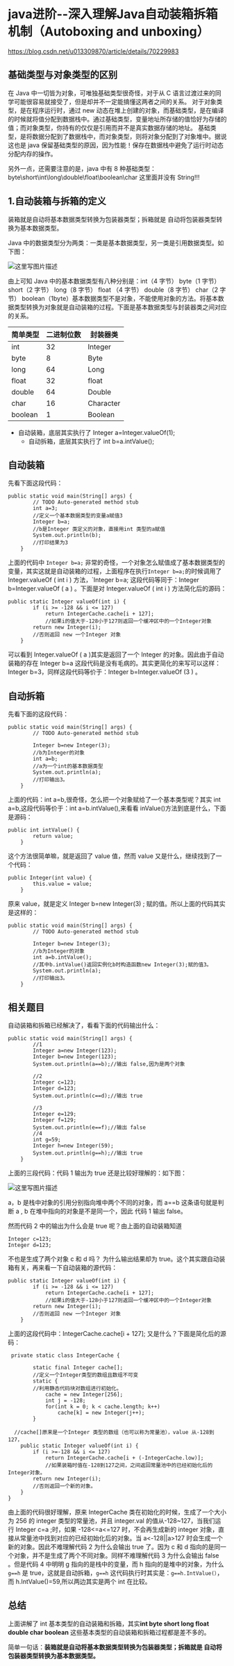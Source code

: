 # java进阶--深入理解Java自动装箱拆箱机制（Autoboxing and unboxing）
 https://blog.csdn.net/u013309870/article/details/70229983

## **基础类型与对象类型的区别**
在 Java 中一切皆为对象，可唯独基础类型很奇怪，对于从 C 语言过渡过来的同学可能很容易就接受了，但是却并不一定能搞懂这两者之间的关系。 
对于对象类型，是在程序运行时，通过 new 动态在堆上创建的对象，而基础类型，是在编译的时候就将值分配到数据栈中。通过基础类型，变量地址所存储的值恰好为存储的值；而对象类型，你持有的仅仅是引用而并不是真实数据存储的地址。 
基础类型，是将数据分配到了数据栈中，而对象类型，则将对象分配到了对象堆中。据说这也是 java 保留基础类型的原因，因为性能！保存在数据栈中避免了运行时动态分配内存的操作。

另外一点，还需要注意的是，java 中有 8 种基础类型： 
byte\short\int\long\double\float\boolean\char 
这里面并没有 String!!!





## **1.自动装箱与拆箱的定义**

装箱就是自动将基本数据类型转换为包装器类型；拆箱就是 自动将包装器类型转换为基本数据类型。

Java 中的数据类型分为两类：一类是基本数据类型，另一类是引用数据类型。如下图：

![这里写图片描述](https://img-blog.csdn.net/20170418171248279?watermark/2/text/aHR0cDovL2Jsb2cuY3Nkbi5uZXQvdTAxMzMwOTg3MA==/font/5a6L5L2T/fontsize/400/fill/I0JBQkFCMA==/dissolve/70/gravity/SouthEast)

由上可知 Java 中的基本数据类型有八种分别是：int（4 字节） byte（1 字节） short（2 字节） long（8 字节） float （4 字节） double（8 字节） char（2 字节） boolean（1byte）基本数据类型不是对象，不能使用对象的方法。将基本数据类型转换为对象就是自动装箱的过程。下面是基本数据类型与封装器类之间对应的关系。

| 简单类型 | 二进制位数 | 封装器类 |
| --- | --- | --- |
| int | 32 | Integer |
| byte | 8 | Byte |
| long | 64 | Long |
| float | 32 | float |
| double | 64 | Double |
| char | 16 | Character |
| boolean | 1 | Boolean |


- 自动装箱，底层其实执行了 Integer a=Integer.valueOf(1);
  - 自动拆箱，底层其实执行了 int b=a.intValue();

## **自动装箱**

先看下面这段代码：

```
public static void main(String[] args) {
        // TODO Auto-generated method stub
        int a=3;
        //定义一个基本数据类型的变量a赋值3
        Integer b=a;
        //b是Integer 类定义的对象，直接用int 类型的a赋值    
        System.out.println(b);
        //打印结果为3
    }
```

上面的代码中 `Integer b=a;` 非常的奇怪，一个对象怎么赋值成了基本数据类型的变量，其实这就是自动装箱的过程，上面程序在执行`Integer b=a;`的时候调用了 Integer.valueOf ( int i ) 方法，`Integer b=a; 这段代码等同于：Integer b=Integer.valueOf ( a ) 。下面是对 Integer.valueOf ( int i ) 方法简化后的源码：

```
public static Integer valueOf(int i) {       
        if (i >= -128 && i <= 127)
            return IntegerCache.cache[i + 127];
            //如果i的值大于-128小于127则返回一个缓冲区中的一个Integer对象
        return new Integer(i);
        //否则返回 new 一个Integer 对象
    }
```

可以看到 Integer.valueOf ( a )其实是返回了一个 Integer 的对象。因此由于自动装箱的存在 Integer b=a 这段代码是没有毛病的。其实更简化的来写可以这样：Integer b=3，同样这段代码等价于：Integer b=Integer.valueOf (3 ) 。

## **自动拆箱**

先看下面的这段代码：

```
public static void main(String[] args) {
        // TODO Auto-generated method stub

        Integer b=new Integer(3);
        //b为Integer的对象
        int a=b;
        //a为一个int的基本数据类型
        System.out.println(a);
        //打印输出3。
    }
```

上面的代码：int a=b,很奇怪，怎么把一个对象赋给了一个基本类型呢？其实 int a=b,这段代码等价于：int a=b.intValue(),来看看 inValue()方法到底是什么，下面是源码：

```
public int intValue() {
        return value;
    }
```

这个方法很简单嘛，就是返回了 value 值，然而 value 又是什么，继续找到了一个代码：

```
public Integer(int value) {
        this.value = value;
    }

```

原来 value，就是定义 Integer b=new Integer(3) ; 赋的值。所以上面的代码其实是这样的：

```
public static void main(String[] args) {
        // TODO Auto-generated method stub

        Integer b=new Integer(3);
        //b为Integer的对象
        int a=b.intValue();
        //其中b.intValue()返回实例化b时构造函数new Integer(3);赋的值3。
        System.out.println(a);
        //打印输出3。
    }
```

## **相关题目**

自动装箱和拆箱已经解决了，看看下面的代码输出什么：

```
public static void main(String[] args) {        
        //1
        Integer a=new Integer(123);
        Integer b=new Integer(123);
        System.out.println(a==b);//输出 false,因为是两个对象

        //2 
        Integer c=123;
        Integer d=123;  
        System.out.println(c==d);//输出 true

        //3
        Integer e=129;
        Integer f=129;
        System.out.println(e==f);//输出 false
        //4
        int g=59;
        Integer h=new Integer(59);
        System.out.println(g==h);//输出 true
    }
```

上面的三段代码：代码 1 输出为 true 还是比较好理解的：如下图：

![这里写图片描述](https://img-blog.csdn.net/20170419095258057?watermark/2/text/aHR0cDovL2Jsb2cuY3Nkbi5uZXQvdTAxMzMwOTg3MA==/font/5a6L5L2T/fontsize/400/fill/I0JBQkFCMA==/dissolve/70/gravity/SouthEast)

a，b 是栈中对象的引用分别指向堆中两个不同的对象，而 a==b 这条语句就是判断 a , b 在堆中指向的对象是不是同一个，因此 代码 1 输出 false。

然而代码 2 中的输出为什么会是 true 呢？由上面的自动装箱知道

```
Integer c=123;
Integer d=123;  
```

不也是生成了两个对象 c 和 d 吗？ 为什么输出结果却为 true。这个其实跟自动装箱有关，再来看一下自动装箱的源代码：

```
public static Integer valueOf(int i) {       
        if (i >= -128 && i <= 127)
            return IntegerCache.cache[i + 127];
            //如果i的值大于-128小于127则返回一个缓冲区中的一个Integer对象
        return new Integer(i);
        //否则返回 new 一个Integer 对象
    }
```

上面的这段代码中：IntegerCache.cache[i + 127]; 又是什么？下面是简化后的源码：

```
 private static class IntegerCache {

        static final Integer cache[];
        //定义一个Integer类型的数组且数组不可变
        static {  
        //利用静态代码块对数组进行初始化。                     
            cache = new Integer[256];
            int j = -128;
            for(int k = 0; k < cache.length; k++)
                cache[k] = new Integer(j++);
        }

  //cache[]原来是一个Integer 类型的数组（也可以称为常量池），value 从-128到127，
    public static Integer valueOf(int i) {   
        if (i >=-128 && i <= 127)        
            return IntegerCache.cache[i + (-IntegerCache.low)];
            //如果装箱时值在-128到127之间，之间返回常量池中的已经初始化后的Integer对象。
        return new Integer(i);
        //否则返回一个新的对象。
    }
}
```

由上面的代码很好理解，原来 IntegerCache 类在初始化的时候，生成了一个大小为 256 的 integer 类型的常量池，并且 integer.val 的值从-128~127，当我们运行 Integer c=a ;时，如果 -128<=a<=127 时，不会再生成新的 integer 对象，直接从常量池中找到对应的已经初始化后的对象。当 a<-128||a>127 时会生成一个新的对象。因此不难理解代码 2 为什么会输出 true 了。因为 c 和 d 指向的是同一个对象，并不是生成了两个不同对象。同样不难理解代码 3 为什么会输出 false 。但是代码 4 中明明 g 指向的是栈中的变量，而 h 指向的是堆中的对象，为什么 `g==h` 是 true，这就是自动拆箱，`g==h` 这代码执行时其实是：`g==h.IntValue(）`，而 h.IntValue()=59,所以两边其实是两个 int 在比较。

## 总结

上面讲解了 int 基本类型的自动装箱和拆箱，其实**int byte short long float double char boolean** 这些基本类型的自动装箱和拆箱过程都是差不多的。

简单一句话：**装箱就是自动将基本数据类型转换为包装器类型；拆箱就是 自动将包装器类型转换为基本数据类型。**